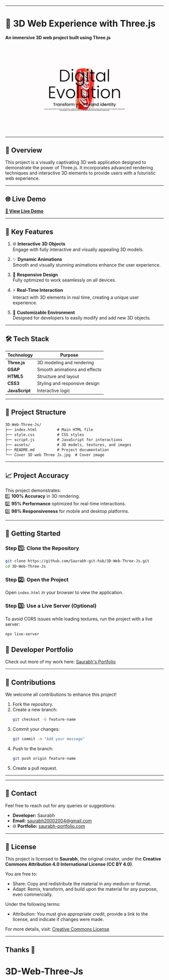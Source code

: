 
---

# 🌌 **3D Web Experience with Three.js**  

**An immersive 3D web project built using Three.js**  

![Project Preview](/assects/Cover%203D%20web%20Three%20Js.jpg)  

---

## 🚀 **Overview**  

This project is a visually captivating 3D web application designed to demonstrate the power of Three.js. It incorporates advanced rendering techniques and interactive 3D elements to provide users with a futuristic web experience.  

---

## 🌐 **Live Demo**  

**[🔗 View Live Demo](https://saurabh-git-hub.github.io/3D-Web-Three-Js/)**  

---

## 🎯 **Key Features**  

1. 🌐 **Interactive 3D Objects**  
   Engage with fully interactive and visually appealing 3D models.  

2. ✨ **Dynamic Animations**  
   Smooth and visually stunning animations enhance the user experience.  

3. 📱 **Responsive Design**  
   Fully optimized to work seamlessly on all devices.  

4. ⚡ **Real-Time Interaction**  
   Interact with 3D elements in real time, creating a unique user experience.  

5. 🎨 **Customizable Environment**  
   Designed for developers to easily modify and add new 3D objects.  

---

## 🛠️ **Tech Stack**  

| Technology   | Purpose                       |  
|--------------|-------------------------------|  
| **Three.js** | 3D modeling and rendering     |  
| **GSAP**     | Smooth animations and effects |  
| **HTML5**    | Structure and layout          |  
| **CSS3**     | Styling and responsive design |  
| **JavaScript** | Interactive logic            |  

---

## 📂 **Project Structure**  

```
3D-Web-Three-Js/
├── index.html         # Main HTML file  
├── style.css          # CSS styles  
├── script.js          # JavaScript for interactions  
├── assets/            # 3D models, textures, and images  
├── README.md          # Project documentation  
└── Cover 3D web Three Js.jpg  # Cover image  
```  

---

## 📈 **Project Accuracy**  

This project demonstrates:  
1️⃣ **100% Accuracy** in 3D rendering.  
2️⃣ **95% Performance** optimized for real-time interactions.  
3️⃣ **98% Responsiveness** for mobile and desktop platforms.  

---

## 🚀 **Getting Started**  

### Step 1️⃣: Clone the Repository  
```bash  
git clone https://github.com/Saurabh-git-hub/3D-Web-Three-Js.git  
cd 3D-Web-Three-Js  
```  

### Step 2️⃣: Open the Project  
Open `index.html` in your browser to view the application.  

### Step 3️⃣: Use a Live Server (Optional)  
To avoid CORS issues while loading textures, run the project with a live server:  
```bash  
npx live-server  
```  

## 💼 **Developer Portfolio**  

Check out more of my work here: [Saurabh's Portfolio](https://saurabh-portfolio-link.com)  

---

## 🤝 **Contributions**  

We welcome all contributions to enhance this project!  

1. Fork the repository.  
2. Create a new branch:  
   ```bash  
   git checkout -b feature-name  
   ```  
3. Commit your changes:  
   ```bash  
   git commit -m "Add your message"  
   ```  
4. Push to the branch:  
   ```bash  
   git push origin feature-name  
   ```  
5. Create a pull request.  

---
---
## 📧 **Contact**  

Feel free to reach out for any queries or suggestions:  
- **Developer:** Saurabh  
- **Email:** saurabh20002004@gmail.com  
- 🌐 **Portfolio:** [saurabh-portfolio.com](https://saurabh-git-hub.github.io/Saurabh-Portfolio/) 

---

## 📝 **License**

This project is licensed to **Saurabh**, the original creator, under the **Creative Commons Attribution 4.0 International License (CC BY 4.0)**.  

You are free to:
- Share: Copy and redistribute the material in any medium or format.
- Adapt: Remix, transform, and build upon the material for any purpose, even commercially.  

Under the following terms:
- Attribution: You must give appropriate credit, provide a link to the license, and indicate if changes were made.  

For more details, visit: [Creative Commons License](https://creativecommons.org/licenses/by/4.0/)  

---
Thanks 🙂
---

# 3D-Web-Three-Js
